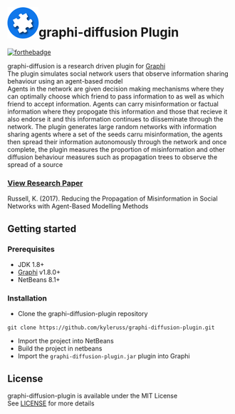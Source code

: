 <img src="preview/AppIcon.png" align="left" />

# graphi-diffusion Plugin

[![forthebadge](https://forthebadge.com/images/badges/made-with-java.svg)](https://forthebadge.com)

graphi-diffusion is a research driven plugin for [Graphi](https://github.com/kyleruss/graphi)  
The plugin simulates social network users that observe information sharing behaviour using an agent-based model  
Agents in the network are given decision making mechanisms where they can optimally choose which friend to pass information to as well as which friend to accept information. Agents can carry misinformation or factual information where they propogate this 
information and those that recieve it also endorse it and this information continues to diisseminate through the network. 
The plugin generates large random networks with information sharing agents where a set of the seeds carru misinformation, the agents 
then spread their information autonomously through the network and once complete, the plugin measures the proportion of misinformation 
and other diffusion behaviour measures such as propagation trees to observe the spread of a source


### [View Research Paper](ResearchPaper.pdf)
Russell, K. (2017). Reducing the Propagation of Misinformation in Social Networks with Agent-Based Modelling Methods

## Getting started

### Prerequisites
- JDK 1.8+ 
- [Graphi](https://github.com/kyleruss/graphi.git) v1.8.0+
- NetBeans 8.1+

### Installation
- Clone the graphi-diffusion-plugin repository
```
git clone https://github.com/kyleruss/graphi-diffusion-plugin.git
```

- Import the project into NetBeans
- Build the project in netbeans 
- Import the `graphi-diffusion-plugin.jar` plugin into Graphi

## License
graphi-diffusion-plugin is available under the MIT License  
See [LICENSE](LICENSE) for more details
